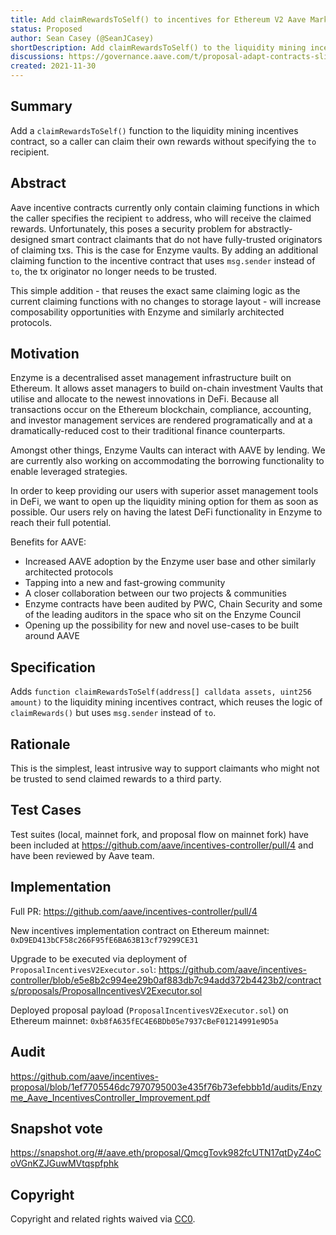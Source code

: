 ```yaml
---
title: Add claimRewardsToSelf() to incentives for Ethereum V2 Aave Market
status: Proposed
author: Sean Casey (@SeanJCasey)
shortDescription: Add claimRewardsToSelf() to the liquidity mining incentives contract for Ethereum V2 Aave Market
discussions: https://governance.aave.com/t/proposal-adapt-contracts-slightly-to-improve-defi-composability/4125
created: 2021-11-30
---
```


## Summary

Add a `claimRewardsToSelf()` function to the liquidity mining incentives contract, so a caller can claim their own rewards without specifying the `to` recipient.

## Abstract

Aave incentive contracts currently only contain claiming functions in which the caller specifies the recipient `to` address, who will receive the claimed rewards. Unfortunately, this poses a security problem for abstractly-designed smart contract claimants that do not have fully-trusted originators of claiming txs. This is the case for Enzyme vaults. By adding an additional claiming function to the incentive contract that uses `msg.sender` instead of `to`, the tx originator no longer needs to be trusted.

This simple addition - that reuses the exact same claiming logic as the current claiming functions with no changes to storage layout - will increase composability opportunities with Enzyme and similarly architected protocols.

## Motivation

Enzyme is a decentralised asset management infrastructure built on Ethereum. It allows asset managers to build on-chain investment Vaults that utilise and allocate to the newest innovations in DeFi. Because all transactions occur on the Ethereum blockchain, compliance, accounting, and investor management services are rendered programatically and at a dramatically-reduced cost to their traditional finance counterparts.

Amongst other things, Enzyme Vaults can interact with AAVE by lending. We are currently also working on accommodating the borrowing functionality to enable leveraged strategies.

In order to keep providing our users with superior asset management tools in DeFi, we want to open up the liquidity mining option for them as soon as possible. Our users rely on having the latest DeFi functionality in Enzyme to reach their full potential.

Benefits for AAVE:

- Increased AAVE adoption by the Enzyme user base and other similarly architected protocols
- Tapping into a new and fast-growing community
- A closer collaboration between our two projects & communities
- Enzyme contracts have been audited by PWC, Chain Security and some of the leading auditors in the space who sit on the Enzyme Council
- Opening up the possibility for new and novel use-cases to be built around AAVE

## Specification

Adds `function claimRewardsToSelf(address[] calldata assets, uint256 amount)` to the liquidity mining incentives contract, which reuses the logic of `claimRewards()` but uses `msg.sender` instead of `to`.

## Rationale

This is the simplest, least intrusive way to support claimants who might not be trusted to send claimed rewards to a third party.

## Test Cases

Test suites (local, mainnet fork, and proposal flow on mainnet fork) have been included at https://github.com/aave/incentives-controller/pull/4 and have been reviewed by Aave team.

## Implementation

Full PR: https://github.com/aave/incentives-controller/pull/4

New incentives implementation contract on Ethereum mainnet: `0xD9ED413bCF58c266F95fE6BA63B13cf79299CE31`

Upgrade to be executed via deployment of `ProposalIncentivesV2Executor.sol`: https://github.com/aave/incentives-controller/blob/e5e8b2c994ee29b0af883db7c94add372b4423b2/contracts/proposals/ProposalIncentivesV2Executor.sol

Deployed proposal payload (`ProposalIncentivesV2Executor.sol`) on Ethereum mainnet: `0xb8fA635fEC4E6BDb05e7937cBeF01214991e9D5a`

## Audit

https://github.com/aave/incentives-proposal/blob/1ef7705546dc7970795003e435f76b73efebbb1d/audits/Enzyme_Aave_IncentivesController_Improvement.pdf

## Snapshot vote

https://snapshot.org/#/aave.eth/proposal/QmcgTovk982fcUTN17qtDyZ4oCoVGnKZJGuwMVtqspfphk

## Copyright

Copyright and related rights waived via [CC0](https://creativecommons.org/publicdomain/zero/1.0/).
